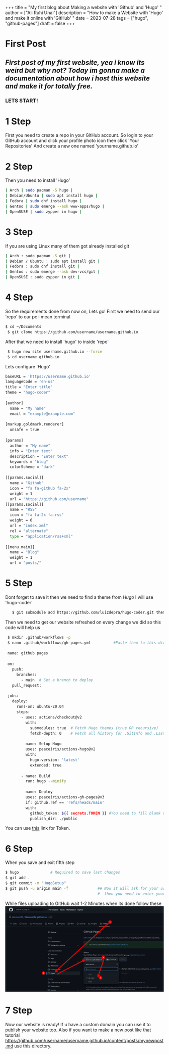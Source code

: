 +++
title = "My first blog about Making a website with 'Github' and 'Hugo' "
author = ["Ali Ruhi Unal"]
description = "How to make a Website with 'Hugo' and make it online with 'GitHub' "
date = 2023-07-28
tags = ["hugo", "github-pages"]
draft = false
+++

# **First Post**

## *First post of my first website, yea i know its weird but why not? Today im gonna make a documentation about how i host this website and make it for totally free.*

### **LETS START!**


# 1 Step

 First you need to create a repo in your GitHub account.
So login to your GitHub account and click your profile photo icon then click 'Your Repositories'
And create a new one named 'yourname.github.io'

# 2 Step



 Then you need to install 'Hugo'
 
```bash
| Arch | sudo pacman -S hugo |
| Debian/Ubuntu | sudo apt install hugo |
| Fedora | sudo dnf install hugo |
| Gentoo | sudo emerge --ask www-apps/hugo |
| OpenSUSE | sudo zypper in hugo | 

```

# 3 Step

If you are using Linux many of them got already installed git

```bash 
| Arch : sudo pacman -S git |
| Debian / Ubuntu : sudo apt install git |
| Fedora : sudo dnf install git |
| Gentoo : sudo emerge --ask dev-vcs/git |
| OpenSUSE : sudo zypper in git |

```

# 4 Step


So the requirements done from now on, Lets go!
First we need to send our 'repo' to our pc i mean terminal
```bash
$ cd ~/Documents
 $ git clone https://github.com/username/username.github.io
```
After that we need to install 'hugo' to inside 'repo'
```bash
 $ hugo new site username.github.io --force
 $ cd username.github.io
```
Lets configure 'Hugo'

```bash
baseURL = 'https://username.github.io'
languageCode = 'en-us'
title = "Enter title"
theme = "hugo-coder"

[author]
  name = "My name"
  email = "example@example.com"

[markup.goldmark.renderer]
  unsafe = true

[params]
  author = "My name"
  info = "Enter text"
  description = "Enter text"
  keywords = "blog"
  colorScheme = "dark"

[[params.social]]
  name = "Github"
  icon = "fa fa-github fa-2x"
  weight = 1
  url = "https://github.com/username"
[[params.social]]
  name = "RSS"
  icon = "fa fa-2x fa-rss"
  weight = 6
  url = "index.xml"
  rel = "alternate"
  type = "application/rss+xml"

[[menu.main]]
  name = "Blog"
  weight = 1
  url = "posts/"
```

# 5 Step 

Dont forget to save it then we need to find a theme from *Hugo* I will use 'hugo-coder'

```bash
   $ git submodule add https://github.com/luizdepra/hugo-coder.git themes/hugo-coder
```
Then we need to get our website refreshed on every change we did so this code will help us
```bash
 $ mkdir .github/workflows -p
 $ nano .github/workflows/gh-pages.yml          #Paste them to this direction

 name: github pages

 on:
   push:
     branches:
       - main  # Set a branch to deploy
   pull_request:

 jobs:
   deploy:
     runs-on: ubuntu-20.04
     steps:
       - uses: actions/checkout@v2
         with:
           submodules: true  # Fetch Hugo themes (true OR recursive)
           fetch-depth: 0    # Fetch all history for .GitInfo and .Lastmod

       - name: Setup Hugo
         uses: peaceiris/actions-hugo@v2
         with:
           hugo-version: 'latest'
           extended: true

       - name: Build
         run: hugo --minify

       - name: Deploy
         uses: peaceiris/actions-gh-pages@v3
         if: github.ref == 'refs/heads/main'
         with:
           github_token: ${{ secrets.TOKEN }} #You need to fill blank with your Token (Classic) dont forget to make permissions ticked 
           publish_dir: ./public
```
You can use [this](https://github.com/settings/tokens) link for Token.
 
# 6 Step



When you save and exit fifth step
```bash
$ hugo              # Required to save last changes
$ git add .
$ git commit -m "HugoSetup"
$ git push -u origin main -f             ## Now it will ask for your username and password. Enter your GitHub username  
                                         #  then you need to enter your token which starts with ghp to password section.
```
While files uploading to GitHub wait 1-2 Minutes when its done follow these 
![Example](example.png)

# 7 Step

Now our website is ready! If u have a custom domain you can use it to publish your website too. Also if you want to make a new post like that tutorial
https://github.com/username/username.github.io/content/posts/mynewpost.md use this directory.
